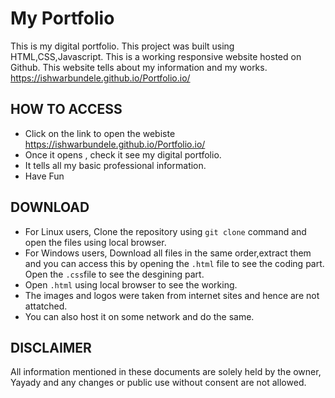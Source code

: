 # My Portfolio
This is my digital portfolio.
This project was built using HTML,CSS,Javascript. This is a working responsive website hosted on Github. This website tells about my information and my works.
https://ishwarbundele.github.io/Portfolio.io/


## HOW TO ACCESS
 - Click on the link to open the webiste https://ishwarbundele.github.io/Portfolio.io/
- Once it opens , check it see my digital portfolio.
- It tells all my basic professional information.
- Have Fun

## DOWNLOAD
- For Linux users, Clone the repository using ``git clone`` command and open the files using local browser. 
- For Windows users, Download all files in the same order,extract them and you can access this by opening the `.html` file to see the coding part. Open the ` .css `file to see the desgining part.
-  Open ```.html``` using local browser to see the working.
- The images and logos were taken from internet sites and hence are not attatched.
-  You can also host it on some network and do the same.

## DISCLAIMER
All information mentioned in these documents are solely held by the owner, Yayady and any changes or public use without consent are not allowed.
